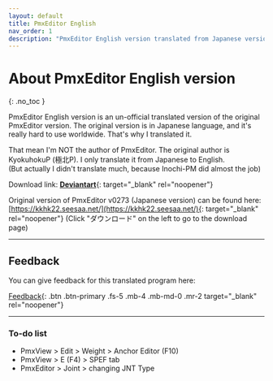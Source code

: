 ```yaml
---
layout: default
title: PmxEditor English
nav_order: 1
description: "PmxEditor English version translated from Japanese version"
---
```


# About PmxEditor English version
{: .no_toc }

PmxEditor English version is an un-official translated version of the original PmxEditor version. The original version is in Japanese language, and it's really hard to use worldwide. That's why I translated it.

That mean I'm NOT the author of PmxEditor. The original author is KyokuhokuP (極北P). I only translate it from Japanese to English.<br />
(But actually I didn't translate much, because Inochi-PM did almost the job)

Download link: [<b>Deviantart</b>](https://www.deviantart.com/johnwithlenon/art/PmxEditor-v0273-English-Version-unofficial-trans-925125044){: target="_blank" rel="noopener"}

Original version of PmxEditor v0273 (Japanese version) can be found here:<br />
[https://kkhk22.seesaa.net/](https://kkhk22.seesaa.net/){: target="_blank" rel="noopener"}
(Click "ダウンロード" on the left to go to the download page)

---

## Feedback

You can give feedback for this translated program here:

[Feedback](https://docs.google.com/forms/d/e/1FAIpQLScFE6HNyDqaISYVAyrQ0jwRXhYNT1cQ71syuoQg_Gy4B8_2dA/viewform){: .btn .btn-primary .fs-5 .mb-4 .mb-md-0 .mr-2 target="_blank" rel="noopener"}

---

### To-do list

- PmxView > Edit > Weight > Anchor Editor (F10)
- PmxView > E (F4) > SPEF tab 
- PmxEditor > Joint > changing JNT Type
